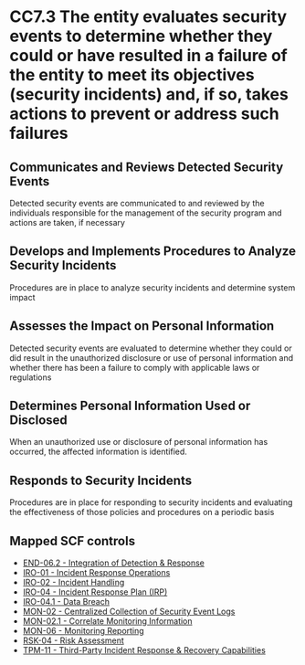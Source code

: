 # CC7.3 The entity evaluates security events to determine whether they could or have resulted in a failure of the entity to meet its objectives (security incidents) and, if so, takes actions to prevent or address such failures
## Communicates and Reviews Detected Security Events
Detected security events are communicated to and reviewed by the individuals responsible for the management of the security program and actions are taken, if necessary
## Develops and Implements Procedures to Analyze Security Incidents
Procedures are in place to analyze security incidents and determine system impact
## Assesses the Impact on Personal Information
Detected security events are evaluated to determine whether they could or did result in the unauthorized disclosure or use of personal information and whether there has been a failure to comply with applicable laws or regulations
## Determines Personal Information Used or Disclosed
When an unauthorized use or disclosure of personal information has occurred, the affected information is identified.
## Responds to Security Incidents
Procedures are in place for responding to security incidents and evaluating the effectiveness of those policies and procedures on a periodic basis
## Mapped SCF controls
- [END-06.2 - Integration of Detection & Response](../scf/end-062-integrationofdetection&response.md)
- [IRO-01 - Incident Response Operations](../scf/iro-01-incidentresponseoperations.md)
- [IRO-02 - Incident Handling](../scf/iro-02-incidenthandling.md)
- [IRO-04 - Incident Response Plan (IRP)](../scf/iro-04-incidentresponseplan(irp).md)
- [IRO-04.1 - Data Breach](../scf/iro-041-databreach.md)
- [MON-02 - Centralized Collection of Security Event Logs](../scf/mon-02-centralizedcollectionofsecurityeventlogs.md)
- [MON-02.1 - Correlate Monitoring Information](../scf/mon-021-correlatemonitoringinformation.md)
- [MON-06 - Monitoring Reporting](../scf/mon-06-monitoringreporting.md)
- [RSK-04 - Risk Assessment](../scf/rsk-04-riskassessment.md)
- [TPM-11 - Third-Party Incident Response & Recovery Capabilities](../scf/tpm-11-third-partyincidentresponse&recoverycapabilities.md)